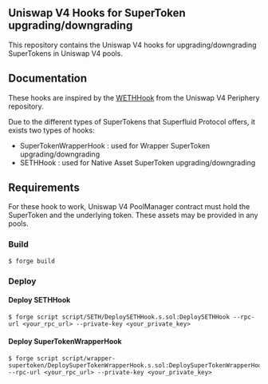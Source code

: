 ## Uniswap V4 Hooks for SuperToken upgrading/downgrading

This repository contains the Uniswap V4 hooks for upgrading/downgrading SuperTokens in Uniswap V4 pools.

## Documentation

These hooks are inspired by the [WETHHook](https://github.com/Uniswap/v4-periphery/blob/main/src/hooks/WETHHook.sol) from the Uniswap V4 Periphery repository.

Due to the different types of SuperTokens that Superfluid Protocol offers, it exists two types of hooks:

- SuperTokenWrapperHook : used for Wrapper SuperToken upgrading/downgrading
- SETHHook : used for Native Asset SuperToken upgrading/downgrading

## Requirements

For these hook to work, Uniswap V4 PoolManager contract must hold the SuperToken and the underlying token.
These assets may be provided in any pools.

### Build

```shell
$ forge build
```

### Deploy

#### Deploy SETHHook

```shell
$ forge script script/SETH/DeploySETHHook.s.sol:DeploySETHHook --rpc-url <your_rpc_url> --private-key <your_private_key>
```

#### Deploy SuperTokenWrapperHook

```shell
$ forge script script/wrapper-supertoken/DeploySuperTokenWrapperHook.s.sol:DeploySuperTokenWrapperHook --rpc-url <your_rpc_url> --private-key <your_private_key>
```
